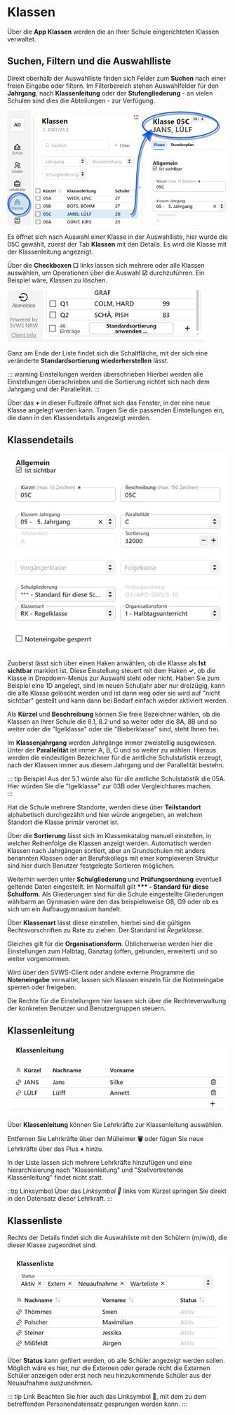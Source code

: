 # Klassen

Über die **App Klassen** werden die an Ihrer Schule eingerichteten Klassen verwaltet.

## Suchen, Filtern und die Auswahlliste

Direkt oberhalb der Auswahlliste finden sich Felder zum **Suchen** nach einer freien Eingabe oder filtern. Im Filterbereich stehen Auswahlfelder für den **Jahrgang**, nach **Klassenleitung** oder der **Stufengliederung** - an vielen Schulen sind dies die Abteilungen - zur Verfügung.

![Auswahlliste der Klassen und Filteroptionen](./graphics/svws_klassen_auswahl.png "Wählen Sie eine Klasse aus.")

Es öffnet sich nach Auswahl einer Klasse in der Auswahlliste, hier wurde die 05C gewählt, zuerst der Tab **Klassen** mit den Details. Es wird die Klasse mit der Klassenleitung angezeigt.

Über die **Checkboxen ☐** links lassen sich mehrere oder alle Klassen auswählen, um Operationen über die Auswahl **☑** durchzuführen. Ein Beispiel wäre, Klassen zu löschen.

![Fußzeile der Liste mit der Schaltfläche, die Standardsortierung wiederherzustellen oder eine neue Klasse anzulegen](./graphics/svws_klassen_standardsortierung_neueklasse.png "Stellen Sie die Standardsortierung wieder her oder legen Sie eine neue Klasse an.")

Ganz am Ende der Liste findet sich die Schaltfläche, mit der sich eine veränderte **Standardsortierung wiederherstellen** lässt.

::: warning Einstellungen werden überschrieben
Hierbei werden alle Einstellungen überschrieben und die Sortierung richtet sich nach dem Jahrgang und der Parallelität.
:::

Über das **+** in dieser Fußzeile öffnet sich das Fenster, in der eine neue Klasse angelegt werden kann. Tragen Sie die passenden Einstellungen ein, die dann in den Klassendetails angezeigt werden.

## Klassendetails

![Details zu einer Klasse](./graphics/svws_klassen_hauptdetails.png "Wichtige Details zu einer Klasse.")

Zuoberst lässt sich über einen Haken anwählen, ob die Klasse als **Ist sichtbar** markiert ist. Diese Einstellung steuert mit dem Haken **✓**, ob die Klasse in Dropdown-Menüs zur Auswahl steht oder nicht. Haben Sie zum Beispiel eine 1D angelegt, sind im neuen Schuljahr aber nur dreizügig, kann die alte Klasse gelöscht werden und ist dann weg oder sie wird auf "nicht sichtbar" gestellt und kann dann bei Bedarf einfach wieder aktiviert werden.

Als **Kürzel** und **Beschreibung** können Sie freie Bezeichner wählen, ob die Klassen an Ihrer Schule die 8.1, 8.2 und so weiter oder die 8A, 8B und so weiter oder die "Igelklasse" oder die "Bieberklasse" sind, steht Ihnen frei.

Im **Klassenjahrgang** werden Jahrgänge immer zweistellig ausgewiesen. Unter der **Parallelität** ist immer A, B, C und so weiter zu wählen. Hieraus werden die eindeutigen Bezeichner für die amtliche Schulstatistik erzeugt, nach der Klassen immer aus diesem Jahrgang und der Parallelität bestehn.

::: tip Beispiel
Aus der 5.1 würde also für die amtliche Schulstatistik die 05A. Hier würden Sie die "Igelklasse" zur 03B oder Vergleichbares machen.  
:::

Hat die Schule mehrere Standorte, werden diese über **Teilstandort** alphabetisch durchgezählt und hier würde angegeben, an welchem Standort die Klasse primär verortet ist.

Über die **Sortierung** lässt sich im Klassenkatalog manuell einstellen, in welcher Reihenfolge die Klassen anzeigt werden. Automatisch werden Klassen nach Jahrgängen sortiert, aber an Grundschulen mit anders benannten Klassen oder an Berufskollegs mit einer komplexeren Struktur sind hier durch Benutzer festgelegte Sortieren möglichen.

Weiterhin werden unter **Schulgliederung** und **Prüfungsordnung** eventuell geltende Daten eingestellt. Im Normalfall gilt **\*\*\* - Standard für diese Schulform**. Als Gliederungen sind für die Schule eingestellte Gliederungen wählbarm an Gynmasien wäre den das beispielsweise G8, G9 oder ob es sich um ein Aufbaugymnasium handelt. 

Über **Klassenart** lässt diese einstellen, hierbei sind die gültigen Rechtsvorschriften zu Rate zu ziehen. Der Standard ist *Regelklasse*.

Gleiches gilt für die **Organisationsform**. Üblicherweise werden hier die Einstellungen zum Halbtag, Ganztag (offen, gebunden, erweitert) und so weiter vorgenommen. 

Wird über den SVWS-Client oder andere externe Programme die **Noteneingabe** verwaltet, lassen sich Klassen einzeln für die Noteneingabe sperren oder freigeben.

Die Rechte für die Einstellungen hier lassen sich über die Rechteverwaltung der konkreten Benutzer und Benutzergruppen steuern.

## Klassenleitung

![Screenshot zur Klassenleitung](./graphics/svws_klassen_klassenleitung.png "Wählen Sie aus, welche Personen die Klasse leiten.")

Über **Klassenleitung** können Sie Lehrkräfte zur Klassenleitung auswählen.

Entfernen Sie Lehrkräfte über den Mülleimer **🗑** oder fügen Sie neue Lehrkräfte über das Plus **+** hinzu. 

In der Liste lassen sich mehrere Lehrkräfte hinzufügen und eine hierarchisierung nach "Klassenleitung" und "Stellvertretende Klassenleitung" findet nicht statt.

::tip Linksymbol
Über das *Linksymbol 🔗* links vom Kürzel springen Sie direkt in den Datensatz dieser Lehrkraft.
:::

## Klassenliste

Rechts der Details findet sich die Auswahliste mit den Schülern (m/w/d), die dieser Klasse zugeordnet sind.

![Screenshot der Klassenliste mit den Schülern](./graphics/svws_klassen_klassenliste.png "Schauen Sie sich die Schüler der Klasse an und springen Sie mit dem Link 🔗 zu dieser Person.")

Über **Status** kann gefilert werden, ob alle Schüler angezeigt werden sollen. Möglich wäre es hier, nur die Externen oder gerade nicht die Externen Schüler anzeigen oder erst noch neu hinzukommende Schüler aus der Neuaufnahme auszunehmen.

::: tip Link
Beachten Sie hier auch das Linksymbol 🔗, mit dem zu dem betreffenden Personendatensatz gesprungen werden kann.
:::
